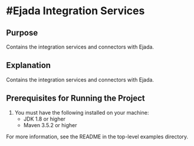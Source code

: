 #Ejada Integration Services
======================

Purpose
-------
Contains the integration services and connectors with Ejada.


Explanation
-----------
Contains the integration services and connectors with Ejada.


Prerequisites for Running the Project
-------------------------------------
1. You must have the following installed on your machine:
   - JDK 1.8 or higher
   - Maven 3.5.2 or higher

  For more information, see the README in the top-level examples
  directory.
